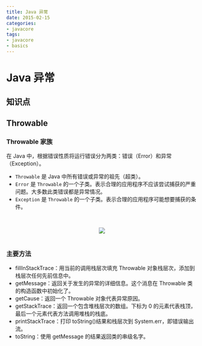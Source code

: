 ```yaml
---
title: Java 异常
date: 2015-02-15
categories:
- javacore
tags:
- javacore
- basics
---
```


# Java 异常

## 知识点

## Throwable

### Throwable 家族

在 Java 中，根据错误性质将运行错误分为两类：错误（Error）和异常（Exception）。

* `Throwable` 是 Java 中所有错误或异常的祖先（超类）。
* `Error` 是 `Throwable` 的一个子类。表示合理的应用程序不应该尝试捕获的严重问题。大多数此类错误都是异常情况。
* `Exception` 是 `Throwable` 的一个子类。表示合理的应用程序可能想要捕获的条件。

<br><div align="center"><img src="https://upload-images.jianshu.io/upload_images/3101171-5783f3592a2327f0.png?imageMogr2/auto-orient/strip%7CimageView2/2/w/1240"/></div><br>

### 主要方法

* fillInStackTrace：用当前的调用栈层次填充 Throwable 对象栈层次，添加到栈层次任何先前信息中。
* getMessage：返回关于发生的异常的详细信息。这个消息在 Throwable 类的构造函数中初始化了。
* getCause：返回一个 Throwable 对象代表异常原因。
* getStackTrace：返回一个包含堆栈层次的数组。下标为 0 的元素代表栈顶，最后一个元素代表方法调用堆栈的栈底。
* printStackTrace：打印 toString()结果和栈层次到 System.err，即错误输出流。
* toString：使用 getMessage 的结果返回类的串级名字。

